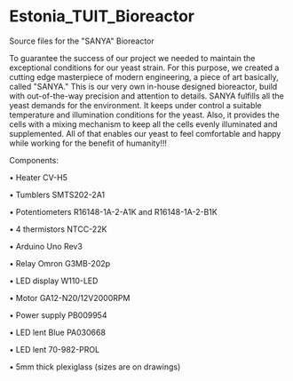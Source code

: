 # Estonia_TUIT_Bioreactor
Source files for the "SANYA" Bioreactor

To guarantee the success of our project we needed to maintain the exceptional conditions for our yeast strain. For this purpose, we created a cutting edge masterpiece of modern engineering, a piece of art basically, called "SANYA." This is our very own in-house designed bioreactor, build with out-of-the-way precision and attention to details. 
SANYA fulfills all the yeast demands for the environment. It keeps under control a suitable temperature and illumination conditions for the yeast. Also, it provides the cells with a mixing mechanism to keep all the cells evenly illuminated and supplemented.
All of that enables our yeast to feel comfortable and happy while working for the benefit of humanity!!!

Components:

•	Heater CV-H5

•	Tumblers SMTS202-2A1

•	Potentiometers R16148-1A-2-A1K and R16148-1A-2-B1K

•	4 thermistors NTCC-22K 

•	Arduino Uno Rev3

•	Relay Omron G3MB-202p

•	LED display W110-LED

•	Motor GA12-N20/12V2000RPM

•	Power supply PB009954

•	LED lent Blue PA030668

•	LED lent 70-982-PROL

•	5mm thick plexiglass (sizes are on drawings)  
